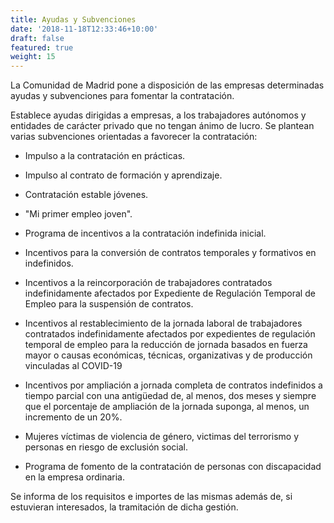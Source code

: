 ```yaml
---
title: Ayudas y Subvenciones
date: '2018-11-18T12:33:46+10:00'
draft: false
featured: true
weight: 15
---
```

La Comunidad de Madrid pone a disposición de las empresas determinadas ayudas y subvenciones para fomentar la contratación.

Establece ayudas dirigidas a empresas, a los trabajadores autónomos y entidades de carácter privado que no tengan ánimo de lucro. Se plantean varias subvenciones orientadas a favorecer la contratación:

*   Impulso a la contratación en prácticas.

*   Impulso al contrato de formación y aprendizaje.

*   Contratación estable jóvenes.

*   "Mi primer empleo joven".

*   Programa de incentivos a la contratación indefinida inicial.

*   Incentivos para la conversión de contratos temporales y formativos en indefinidos.

*   Incentivos a la reincorporación de trabajadores contratados indefinidamente afectados por Expediente de Regulación Temporal de Empleo para la suspensión de contratos.

*   Incentivos al restablecimiento de la jornada laboral de trabajadores contratados indefinidamente afectados por expedientes de regulación temporal de empleo para la reducción de jornada basados en fuerza mayor o causas económicas, técnicas, organizativas y de producción vinculadas al COVID-19

*   Incentivos por ampliación a jornada completa de contratos indefinidos a tiempo parcial con una antigüedad de, al menos, dos meses y siempre que el porcentaje de ampliación de la jornada suponga, al menos, un incremento de un 20%.

*   Mujeres víctimas de violencia de género, victimas del terrorismo y personas en riesgo de exclusión social.

*   Programa de fomento de la contratación de personas con discapacidad en la empresa ordinaria.



Se informa de los requisitos e importes de las mismas además de, si estuvieran interesados, la tramitación de dicha gestión.
